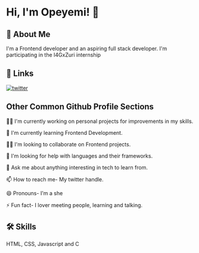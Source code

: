 # Hi, I'm Opeyemi! 👋

## 🚀 About Me

I'm a Frontend developer and an aspiring full stack developer. I'm participating in the I4GxZuri internship

## 🔗 Links

[![twitter](https://img.shields.io/badge/twitter-1DA1F2?style=for-the-badge&logo=twitter&logoColor=white)](https://twitter.com/OgunfeyitimiOp1)

## Other Common Github Profile Sections

👩‍💻 I'm currently working on personal projects for improvements in my skills.

🧠 I'm currently learning Frontend Development.

👯‍♀️ I'm looking to collaborate on Frontend projects.

🤔 I'm looking for help with languages and their frameworks.

💬 Ask me about anything interesting in tech to learn from.

📫 How to reach me- My twitter handle.

😄 Pronouns- I'm a she

⚡️ Fun fact- I lover meeting people, learning and talking.

## 🛠 Skills

HTML, CSS, Javascript and C
